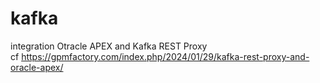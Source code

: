 # kafka
integration Otracle APEX and Kafka REST Proxy<br>
cf https://gpmfactory.com/index.php/2024/01/29/kafka-rest-proxy-and-oracle-apex/
